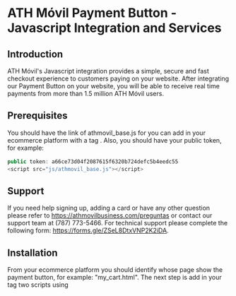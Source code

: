 # ATH Móvil Payment Button - Javascript Integration and Services

## Introduction
ATH Móvil's Javascript integration provides a simple, secure and fast checkout experience to customers paying on your website. After integrating our Payment Button on your website, you will be able to receive real time payments from more than 1.5 million ATH Móvil users.

## Prerequisites
You should have the link of athmovil_base.js for you can add in your ecommerce platform with a tag <script></script>. Also, you should have your public token, for example:
```javascript
public token: a66ce73d04f2087615f6320b724defc5b4eedc55
<script src="js/athmovil_base.js"></script>
```

## Support
If you need help signing up, adding a card or have any other question please refer to https://athmovilbusiness.com/preguntas or contact our support team at (787) 773-5466. For technical support please complete the following form:  https://forms.gle/ZSeL8DtxVNP2K2iDA.

## Installation
From your ecommerce platform you should identify whose page show the payment button, for example: "my_cart.html".
The next step is add in your tag <body></body> two scripts using <script></scrip> tag. 
The first script should have with the link of athmovil_base.js in src property, for example:  
```javascript
<script src="js/athmovil_base.js"></script>
```
The second script should have an JSON object called "ATHM_Checkout" where you should put your public token as value for the property publicToken from ATHM_Checkout object.
Also, this second script should have three callback functions:
•	authorizationATHM()
•	cancelATHM()
•	expiredATHM()

Finally, you should add in your body html a <div></div> tag with value "ATHMovil_Checkout_Button_payment" in id property.

*Example:*
```html
<body>
<div id="ATHMovil_Checkout_Button_payment"></div>
<script src="js/athmovil_base.js"></script>
<script type="text/javascript">
          const ATHM_Checkout = {
              env: 'dev',
              publicToken: 'a66ce73d04f2087615f6320b724defc5b4eedc55',
              timeout: 600,
              orderType: '',
              theme: 'btn',
              lang: 'en',
              total: 1,
              subtotal: 1,
              tax: 1,
              metadata1: 'Prueba1.1',
              metadata2: 'Prueba2.2',
              items: [
                  {
                      "name":"Nombre de arreglo",
                      "description":"Prueba de items",
                      "quantity":"3",
                      "price":"2",
                      "tax":"1",
                      "metadata":"prueba metadata"
                  }
            ],
            phoneNumber: ""
          }
          async function authorizationATHM(){
            const responseAuth = await authorization();
            console.log(responseAuth);
          }
          async function cancelATHM(){
            const responseCancel = await findPaymentATHM();
            console.log(responseCancel);
          }
          async function expiredATHM(){
            const responseExpired = await findPaymentATHM();
            console.log(responseExpired);
          }
    </script>
</body>
```

## Usage
The correct implementation of div and scripts, should show the payment button like this example:

![boton](boton.png)
 
After clicking you consume the first service "/payment", this service could response a success or an error status.

If you receive a success status, also you get a ecommerceId and auth_token into data response property and open a modal that show you a message for waiting.

```javascript
{
    "status": "success",
    "data": {
        "ecommerceId": "ad42df37-f989-11ed-8935-cd14e3558bc7",
        "auth_token": "eyJraWQiOiJNeUtVRXZvb2NSMWptbnZocHZXVEI0WmZvcU1wbEx6TWF5VzdjUWd1ck5FIiwidHlwIjoiSldUIiwiYWxnIjoiUlMyNTYifQ.eyJzdWIiOiI0MjdmOTZiMTExMmYyZGZlNTk4NjM0YWVkNmYyOTA4NmJmNWU5OTdlYjYyYTVjMDJlOTI0YTdmNTIzZDI3ZDliMzI2OGE1N2RmYWQ4ZWE3NGY1M2JhNWQzMjMyNTRkYTEiLCJmaUlkIjoiIiwibmJmIjoxNjg0ODYwNTIzLCJhenAiOltdLCJwZXJtaXNzaW9ucyI6WyJjdXN0b21lci5idXNpbmVzcy5lY29tbWVyY2UuYXV0aG9yaXphdGlvbjp3cml0ZSJdLCJpc3MiOiJQcm9jZXNzIFBheW1lbnQiLCJzY29wZXMiOlsiY3VzdG9tZXIuYnVzaW5lc3MuZWNvbW1lcmNlLmF1dGhvcml6YXRpb246d3JpdGUiXSwiZXhwIjoxNjg0ODYxNDIzLCJpYXQiOjE2ODQ4NjA1MjN9.HFPQncPDvIIqU4DeORiirntetxoU-KaRLWBK_bIAqJdR2cOWyhTTjVhVtbnCMN6qjsWB3knhp9N0aaVXPOi9DhYoWRlGVWLhSByp4K7c1fJwKFLhJoasQCew8SlXwQlalbYHt1F5s1hQgGmStGATIwnXRrE-4doBKpNedQn9CKo3qX08QGk78eAPnejzJKMlYOr__kFDR1c-L7P2btOvlx5vYDXhqmq_gljqp8f5a28pBFVh6DMx12IUu_FiQrI4ofinjiij3CWfXOVcqzBbE0UJudlS43Jb7JlZPflDrD6TM3PR4a8_KtM89Solm-r4__aIw02Gqf5ROsan_YT7FA"
    }
}
```
![screen_uno](screen_uno.png)

Immediately should open the phoneNumberATHM.html screen, here you have enter your phone number for update the transaction, this screen consume “/updatePhoneNumber” service and you should close phoneNumberATHM.html and open the waitingPaymentATHM.html screen and receive a push notification on your ATHMovil app too.

![screen_dos](screen_dos.png)

![screen_tres](screen_tres.png)

From your ATHMovil app you could confirm the transaction and later confirm it and consume the ”authorization” service automatically and should close waitingPaymentATHM.html  and show you a success message on main screen where you have a payment button.

![screen_cuatro](screen_cuatro.png)

### HTML